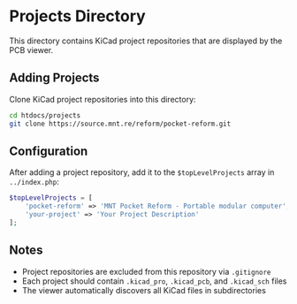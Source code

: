 # Projects Directory

This directory contains KiCad project repositories that are displayed by the PCB viewer.

## Adding Projects

Clone KiCad project repositories into this directory:

```bash
cd htdocs/projects
git clone https://source.mnt.re/reform/pocket-reform.git
```

## Configuration

After adding a project repository, add it to the `$topLevelProjects` array in `../index.php`:

```php
$topLevelProjects = [
    'pocket-reform' => 'MNT Pocket Reform - Portable modular computer',
    'your-project' => 'Your Project Description'
];
```

## Notes

- Project repositories are excluded from this repository via `.gitignore`
- Each project should contain `.kicad_pro`, `.kicad_pcb`, and `.kicad_sch` files
- The viewer automatically discovers all KiCad files in subdirectories
